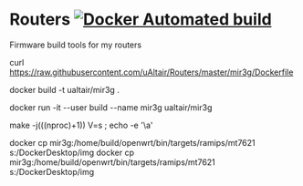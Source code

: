 # Routers [![Docker Automated build](https://img.shields.io/docker/automated/jrottenberg/ffmpeg.svg)](https://hub.docker.com/r/ualtair/mir3g)

Firmware build tools for my routers

curl https://raw.githubusercontent.com/uAltair/Routers/master/mir3g/Dockerfile

docker build -t ualtair/mir3g .

docker run -it --user build --name mir3g  ualtair/mir3g

make -j$(($(nproc)+1)) V=s ; echo -e '\a'


docker cp mir3g:/home/build/openwrt/bin/targets/ramips/mt7621 s:/DockerDesktop/img
docker cp mir3g:/home/build/openwrt/bin/targets/ramips/mt7621 s:/DockerDesktop/img
